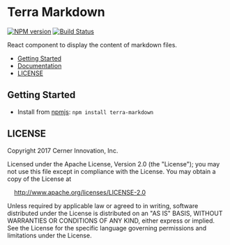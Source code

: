 # Terra Markdown


[![NPM version](http://img.shields.io/npm/v/terra-markdown.svg)](https://www.npmjs.org/package/terra-markdown)
[![Build Status](https://travis-ci.org/cerner/terra-ui.svg?branch=master)](https://travis-ci.org/cerner/terra-ui)

React component to display the content of markdown files.

- [Getting Started](#getting-started)
- [Documentation](docs/)
- [LICENSE](#license)

## Getting Started

- Install from [npmjs](https://www.npmjs.com): `npm install terra-markdown`

## LICENSE

Copyright 2017 Cerner Innovation, Inc.

Licensed under the Apache License, Version 2.0 (the "License"); you may not use this file except in compliance with the License. You may obtain a copy of the License at

&nbsp;&nbsp;&nbsp;&nbsp;http://www.apache.org/licenses/LICENSE-2.0

Unless required by applicable law or agreed to in writing, software distributed under the License is distributed on an "AS IS" BASIS, WITHOUT WARRANTIES OR CONDITIONS OF ANY KIND, either express or implied. See the License for the specific language governing permissions and limitations under the License.
